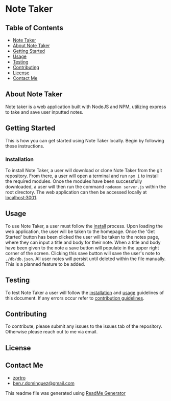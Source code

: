 <!-- proj name -->
<a name="title"></a>
# Note Taker



<!-- toc -->
<a name="table-of-contents"></a>
## Table of Contents

- [Note Taker](#title)
- [About Note Taker](#about-proj)
- [Getting Started](#getting-started)
- [Usage](#Usage)
- [Testing](#testing)
- [Contributing](#contributing)
- [License](#license)
- [Contact Me](#contact-me)

<!-- about project -->
<a name="about-proj"></a>
## About Note Taker

Note taker is a web application built with NodeJS and NPM, utilizing express to take and save user inputted notes.

<!-- Getting Started -->
<a name="getting-started"></a>
## Getting Started
This is how you can get started using Note Taker locally. Begin by following these instructions.
### Installation

To install Note Taker, a user will download or clone Note Taker from the git repository. From there, a user will open a terminal and run `npm i` to install the required modules. Once the modules have been successfully downloaded, a user will then run the command `nodemon server.js` within the root directory. The web application can then be accessed locally at [localhost:3001](localhost:3001).

<!-- Usage -->
<a name="Usage"></a>
## Usage

To use Note Taker, a user must follow the [install](#getting-started) process. Upon loading the web application, the user will be taken to the homepage. Once the 'Get Started' button has been clicked the user will be taken to the notes page, where they can input a title and body for their note. When a title and body have been given to the note a save button will populate in the upper right corner of the screen. Clicking this save button will save the user's note to `./db/db.json`. All user notes will persist until deleted within the file manually. This is a planned feature to be added.

<!-- Testing -->
<a name="testing"></a>
## Testing

To test Note Taker a user will follow the [installation](#getting-started) and [usage](#Usage) guidelines of this document. If any errors occur refer to [contribution guidelines](#contribute).

<!-- Contributing -->
<a name="Contributing"></a>
## Contributing

To contribute, please submit any issues to the issues tab of the repository. Otherwise please reach out to me via email.

<!-- License -->
<a name="License"></a>
## License



<!-- Contact Me -->
<a name="contact-me"></a>
## Contact Me
- [zortro](https://github.com/zortro)
- ben.r.dominguez@gmail.com

This readme file was generated using [ReadMe Generator](https://github.com/zortro/readme-generator/)